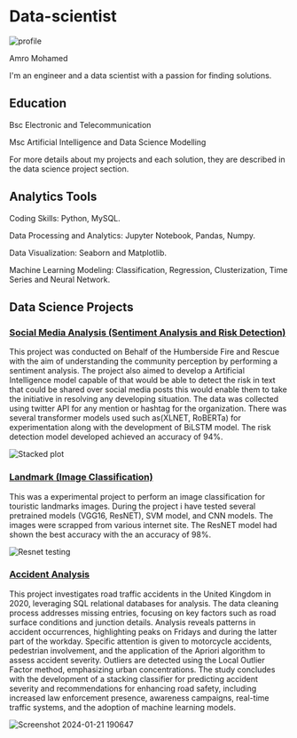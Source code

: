 # Data-scientist

  
![profile](https://github.com/Amro6625/Amro_Portfolio/assets/156469647/ec03b97e-3d48-4813-a31f-75068ed34897)



Amro Mohamed


I'm an engineer and a data scientist with a passion for finding solutions.




## Education

Bsc Electronic and Telecommunication

Msc Artificial Intelligence and Data Science Modelling

For more details about my projects and each solution, they are described in the data science project section.





## Analytics Tools

Coding Skills: Python, MySQL.

Data Processing and Analytics: Jupyter Notebook, Pandas, Numpy.

Data Visualization: Seaborn and Matplotlib.

Machine Learning Modeling: Classification, Regression, Clusterization, Time Series and Neural Network.








## Data Science Projects

### [Social Media Analysis (Sentiment Analysis and Risk Detection)](https://github.com/Amro6625/Amro_Portfolio)

This project was conducted on Behalf of the Humberside Fire and Rescue with the aim of understanding the community perception by performing a sentiment analysis. The project also aimed to develop a Artificial Intelligence model capable of that would be able to detect the risk in text that could be shared over social media posts this would enable them to take the initiative in resolving any developing situation. The data was collected using twitter API for any mention or hashtag for the organization. There was several transformer models used such as(XLNET, RoBERTa) for experimentation along with the development of BiLSTM model. The risk detection model developed achieved an accuracy of 94%.


![Stacked plot](https://github.com/Amro6625/Amro_Portfolio/assets/156469647/a9f5c0fb-33ac-4729-8665-455d33389891)






### [Landmark (Image Classification)](https://github.com/Amro6625/Landmark_Detection.git)

This was a experimental project to perform an image classification for touristic landmarks images. During the project i have tested several pretrained models (VGG16, ResNET), SVM model, and CNN models. The images were scrapped from various internet site. The ResNET model had shown the best accuracy with the an accuracy of 98%.

![Resnet testing](https://github.com/Amro6625/Amro_Portfolio/assets/156469647/ed7c2b4c-f473-414b-967f-d6a77a9d5422)






### [Accident Analysis](https://github.com/Amro6625/Accident_Project-.git)


This project investigates road traffic accidents in the United Kingdom in 2020, leveraging SQL relational databases for analysis. The data cleaning process addresses missing entries, focusing on key factors such as road surface conditions and junction details. Analysis reveals patterns in accident occurrences, highlighting peaks on Fridays and during the latter part of the workday. Specific attention is given to motorcycle accidents, pedestrian involvement, and the application of the Apriori algorithm to assess accident severity. Outliers are detected using the Local Outlier Factor method, emphasizing urban concentrations. The study concludes with the development of a stacking classifier for predicting accident severity and recommendations for enhancing road safety, including increased law enforcement presence, awareness campaigns, real-time traffic systems, and the adoption of machine learning models.

![Screenshot 2024-01-21 190647](https://github.com/Amro6625/Amro_Portfolio/assets/156469647/d07f28da-c0e2-4e5a-8d2c-a9a44b73034f)


